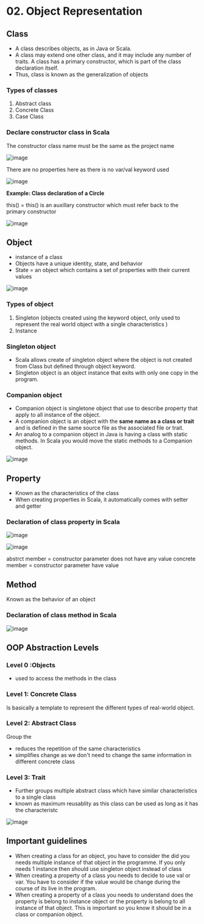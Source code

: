 # 02. Object Representation

## Class
- A class describes objects, as in Java or Scala.
- A class may extend one other class, and it may include any number of traits. A class has a primary constructor, which is part of the class declaration itself.
- Thus, class is known as the generalization of objects

### Types of classes
1. Abstract class
2. Concrete Class
3. Case Class

### Declare constructor class in Scala
The constructor class name must be the same as the project name

![image](https://github.com/user-attachments/assets/f4e60e68-d0c4-43f9-b9be-eccf35446511)

There are no properties here as there is no var/val keyword used

![image](https://github.com/user-attachments/assets/f202b504-920a-4cec-b881-7f4c51b771d6)

**Example: Class declaration of a Circle**

this() = this() is an auxillary constructor which must refer back to the primary constructor

![image](https://github.com/user-attachments/assets/f79a3485-64a7-4b20-a29a-a4f06e5d738b)

## Object
- instance of a class
- Objects have a unique identity, state, and behavior
- State = an object which contains a set of properties with their current values

![image](https://github.com/user-attachments/assets/207c4b53-4217-4b2a-ad1e-5ed7903c9595)

### Types of object
1. Singleton (objects created using the keyword object, only used to represent the real world object with a single characteristics )
2. Instance

### Singleton object
- Scala allows create of singleton object where the object is not created from Class but defined through object keyword.
- Singleton object is an object instance that exits with only one copy in the program.

### Companion object
- Companion object is singletone object that use to describe property  that apply to all instance of the object.
- A companion object is an object with the **same name as a class or trait** and is defined in the same source file as the associated file or trait.
- An analog to a companion object in Java is having a class with static methods. In Scala you would move the static methods to a Companion object.

![image](https://github.com/user-attachments/assets/7f3f3dca-d173-4978-90e0-a2d5f5119e1f)

## Property
- Known as the characteristics of the class
- When creating properties in Scala, it automatically comes with setter and getter

### Declaration of class property in Scala

![image](https://github.com/user-attachments/assets/9b5b642d-9ba2-4d1b-af26-e4e41d407458)

![image](https://github.com/user-attachments/assets/b3453dc9-6032-4a92-b116-06a0e526b338)

abstrct member = constructor parameter does not have any value
concrete member = constructor parameter have value

## Method
Known as the behavior of an object

### Declaration of class method in Scala
![image](https://github.com/user-attachments/assets/10cff710-d7fe-42a5-b917-88030601c1f9)


## OOP Abstraction Levels 

### Level 0 :Objects
- used to access the methods in the class

### Level 1: Concrete Class
Is basically a template to represent the different types of real-world object.

### Level 2: Abstract Class
Group the
- reduces the repetition of the same characteristics
- simplifies change as we don't need to change the same information in different concrete class

### Level 3: Trait
- Further groups multiple abstract class which have similar characteristics to a single class
- known as maximum reusablity as this class can be used as long as it has the characteristc

![image](https://github.com/user-attachments/assets/856fec32-5090-49ee-9db5-15e424313d82)

## Important guidelines
- When creating a class for an object, you have to consider the did you needs multiple instance of that object in the programme. If you only needs 1 instance then should use singleton object instead of class
- When creating a property of a class you needs to decide to use val or var. You have to consider if the value would be change during the course of its live in the program.
- When creating a property of a class you needs to understand does the property is belong to instance object or the property is belong to all instance of that object. This is important so you know it should be in a class or companion object. 
